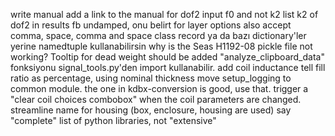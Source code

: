write manual
add a link to the manual
for dof2 input f0 and not k2
list k2 of dof2 in results
fb undamped, onu belirt
for layer options also accept comma, space, comma and space
class record ya da bazı dictionary'ler yerine namedtuple kullanabilirsin
why is the Seas H1192-08 pickle file not working?
Tooltip for dead weight should be added
"analyze_clipboard_data" fonksiyonu signal_tools.py'den import kullanabilir.
add coil inductance
tell fill ratio as percentage, using nominal thickness
move setup_logging to common module. the one in kdbx-conversion is good, use that.
trigger a "clear coil choices combobox" when the coil parameters are changed.
streamline name for housing (box, enclosure, housing are used)
say "complete" list of python libraries, not "extensive"
